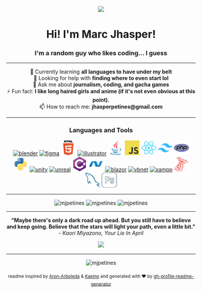 <!-- Banner GIF -->
<p align="center">
  <img src="https://giffiles.alphacoders.com/152/15269.gif" width="500"/>
</p>

<!-- Greeting -->
<h1 align="center">Hi! I'm Marc Jhasper!</h1>
<h3 align="center">I'm a random guy who likes coding... I guess</h3>

---

<!-- About Me -->
<p align="center">
  🌱 Currently learning <b>all languages to have under my belt</b><br>
  🤝 Looking for help with <b>finding where to even start lol</b><br>
  💬 Ask me about <b>journalism, coding, and gacha games</b><br>
  ⚡ Fun fact: <b>I like long haired girls and anime (if it's not even obvious at this point).</b><br>
  📫 How to reach me: <b>jhasperpetines@gmail.com</b>
</p>

---

<!-- Languages and Tools -->
<h3 align="center">Languages and Tools</h3>
<p align="center">
  <a href="https://www.blender.org/" target="_blank"><img src="https://download.blender.org/branding/community/blender_community_badge_white.svg" alt="blender" width="40" height="40"/></a>
  <a href="https://www.figma.com/" target="_blank"><img src="https://www.vectorlogo.zone/logos/figma/figma-icon.svg" alt="figma" width="40" height="40"/></a>
  <a href="https://www.w3.org/html/" target="_blank"><img src="https://raw.githubusercontent.com/devicons/devicon/master/icons/html5/html5-original-wordmark.svg" alt="html5" width="40" height="40"/></a>
  <a href="https://www.adobe.com/in/products/illustrator.html" target="_blank"><img src="https://www.vectorlogo.zone/logos/adobe_illustrator/adobe_illustrator-icon.svg" alt="illustrator" width="40" height="40"/></a>
  <a href="https://www.java.com" target="_blank"><img src="https://raw.githubusercontent.com/devicons/devicon/master/icons/java/java-original.svg" alt="java" width="40" height="40"/></a>
  <a href="https://developer.mozilla.org/en-US/docs/Web/JavaScript" target="_blank"><img src="https://raw.githubusercontent.com/devicons/devicon/master/icons/javascript/javascript-original.svg" alt="javascript" width="40" height="40"/></a>
  <a href="https://react.dev/" target="_blank"><img src="https://raw.githubusercontent.com/devicons/devicon/master/icons/react/react-original.svg" alt="react" width="40" height="40"/></a>
  <a href="https://tailwindcss.com/" target="_blank"><img src="https://raw.githubusercontent.com/devicons/devicon/master/icons/tailwindcss/tailwindcss-plain.svg" alt="tailwind" width="40" height="40"/></a>
  <a href="https://www.php.net/" target="_blank"><img src="https://raw.githubusercontent.com/devicons/devicon/master/icons/php/php-original.svg" alt="php" width="40" height="40"/></a>
  <a href="https://www.python.org" target="_blank"><img src="https://raw.githubusercontent.com/devicons/devicon/master/icons/python/python-original.svg" alt="python" width="40" height="40"/></a>
  <a href="https://unity.com/" target="_blank"><img src="https://www.vectorlogo.zone/logos/unity3d/unity3d-icon.svg" alt="unity" width="40" height="40"/></a>
  <a href="https://unrealengine.com/" target="_blank"><img src="https://raw.githubusercontent.com/kenangundogan/fontisto/036b7eca71aab1bef8e6a0518f7329f13ed62f6b/icons/svg/brand/unreal-engine.svg" alt="unreal" width="40" height="40"/></a>
  <a href="https://dotnet.microsoft.com/en-us/languages/csharp" target="_blank"><img src="https://raw.githubusercontent.com/devicons/devicon/master/icons/csharp/csharp-original.svg" alt="csharp" width="40" height="40"/></a>
  <a href="https://dotnet.microsoft.com/en-us/apps/aspnet" target="_blank"><img src="https://raw.githubusercontent.com/devicons/devicon/master/icons/dot-net/dot-net-original.svg" alt="aspnet" width="40" height="40"/></a>
  <a href="https://dotnet.microsoft.com/en-us/apps/aspnet/blazor" target="_blank"><img src="https://upload.wikimedia.org/wikipedia/commons/d/d0/Blazor.png" alt="blazor" width="40" height="40"/></a>
  <a href="https://visualstudio.microsoft.com/vb/" target="_blank"><img src="https://upload.wikimedia.org/wikipedia/commons/4/40/VB.NET_Logo.svg" alt="vbnet" width="40" height="40"/></a>
  <a href="https://www.apachefriends.org/index.html" target="_blank"><img src="https://upload.wikimedia.org/wikipedia/commons/7/7b/XAMPP_logo.svg" alt="xampp" width="40" height="40"/></a>
  <a href="https://www.microsoft.com/en-us/sql-server" target="_blank"><img src="https://raw.githubusercontent.com/devicons/devicon/master/icons/microsoftsqlserver/microsoftsqlserver-plain.svg" alt="mssql" width="40" height="40"/></a>
  <a href="https://www.mysql.com/" target="_blank"><img src="https://raw.githubusercontent.com/devicons/devicon/master/icons/mysql/mysql-original.svg" alt="mysql" width="40" height="40"/></a>
  <a href="https://www.photoshop.com/en" target="_blank"><img src="https://raw.githubusercontent.com/devicons/devicon/master/icons/photoshop/photoshop-line.svg" alt="photoshop" width="40" height="40"/></a>
</p>

---

<!-- Stats -->
<p align="center">
  <img src="https://github-readme-stats.vercel.app/api?username=mjpetines&show_icons=true&locale=en" alt="mjpetines" height="165"/>
  <img src="https://github-readme-stats.vercel.app/api/top-langs?username=mjpetines&show_icons=true&locale=en&layout=compact" alt="mjpetines" height="165"/>
  <img src="https://github-readme-streak-stats.herokuapp.com/?user=mjpetines&" alt="mjpetines" height="165"/>
</p>

---

<!-- Quote -->
<p align="center">
  <b>“Maybe there's only a dark road up ahead. But you still have to believe and keep going. Believe that the stars will light your path, even a little bit."</b><br>
  <i>- Kaori Miyazono, Your Lie In April</i>
</p>

<!-- Footer Banner GIF -->
<p align="center">
  <img src="https://giffiles.alphacoders.com/139/13992.gif" width="500"/>
</p>

---

<!-- Footer -->
<p align="center">
  <img src="https://komarev.com/ghpvc/?username=mjpetines&label=Profile%20views&color=0e75b6&style=flat" alt="mjpetines" />
</p>

<p align="center">
  <sub>readme inspired by <a href="https://github.com/Aron-Arboleda/Aron-Arboleda">Aron-Arboleda</a> & <a href="https://github.com/Kaeino">Kaeino</a> and generated with ❤️ by <a href="https://rahuldkjain.github.io/gh-profile-readme-generator/">gh-profile-readme-generator</a></sub>
</p>
